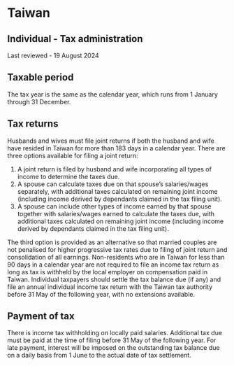 # Taiwan
## Individual - Tax administration
Last reviewed - 19 August 2024
## Taxable period
The tax year is the same as the calendar year, which runs from 1 January through 31 December.
## Tax returns
Husbands and wives must file joint returns if both the husband and wife have resided in Taiwan for more than 183 days in a calendar year. There are three options available for filing a joint return:
  1. A joint return is filed by husband and wife incorporating all types of income to determine the taxes due. 
  2. A spouse can calculate taxes due on that spouse’s salaries/wages separately, with additional taxes calculated on remaining joint income (including income derived by dependants claimed in the tax filing unit). 
  3. A spouse can include other types of income earned by that spouse together with salaries/wages earned to calculate the taxes due, with additional taxes calculated on remaining joint income (including income derived by dependants claimed in the tax filing unit). 


The third option is provided as an alternative so that married couples are not penalised for higher progressive tax rates due to filing of joint return and consolidation of all earnings.
Non-residents who are in Taiwan for less than 90 days in a calendar year are not required to file an income tax return as long as tax is withheld by the local employer on compensation paid in Taiwan.
Individual taxpayers should settle the tax balance due (if any) and file an annual individual income tax return with the Taiwan tax authority before 31 May of the following year, with no extensions available.
## Payment of tax
There is income tax withholding on locally paid salaries. Additional tax due must be paid at the time of filing before 31 May of the following year.
For late payment, interest will be imposed on the outstanding tax balance due on a daily basis from 1 June to the actual date of tax settlement.
